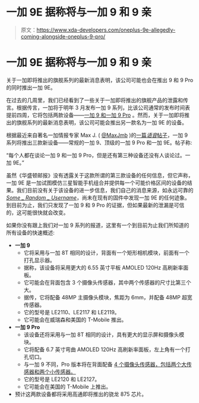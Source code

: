 # 一加 9E 据称将与一加 9 和 9 亲

> 原文：<https://www.xda-developers.com/oneplus-9e-allegedly-coming-alongside-oneplus-9-pro/>

# 一加 9E 据称将与一加 9 和 9 亲

关于一加即将推出的旗舰系列的最新消息表明，该公司可能也会在推出 9 和 9 Pro 的同时推出一加 9E。

在过去的几周里，我们已经看到了一些关于一加即将推出的旗舰产品的泄露和传言。根据传言，一加将于明年 3 月发布一加 9 系列，比该公司通常的发布时间表提前四周，它将包括两款设备——[一加 9 和一加 9 Pro](https://www.xda-developers.com/oneplus-9/) 。然而，关于一加即将推出的旗舰系列的最新消息表明，该公司可能会推出另一款名为一加 9E 的设备。

根据最近来自著名一加情报专家 Max J. ( [@MaxJmb](https://twitter.com/MaxJmb) )的[一篇*语音*帖子](https://www.voice.com/post/@maxjmb/third-oneplus-9-series-device-1606734215-1)，一加 9 系列将推出三款新设备——常规的一加 9、顶级的一加 9 Pro 和一加 9E。帖子称:

“每个人都在谈论一加 9 和一加 9 Pro，但是还有第三种设备还没有人谈论过。一加 9E。”

虽然《华盛顿邮报》没有透露关于这款所谓的第三款设备的任何信息，但它声称，一加 9E 是一加试图模仿三星智能手机组合并提供每一个可能价格区间的设备的结果。我们目前没有关于该设备的进一步信息，我们自己的消息来源，如永远可靠的[*Some _ Random _ Username*](https://forum.xda-developers.com/member.php?u=8234677)，尚未在现有的固件中发现一加 9E 的任何迹象。到目前为止，我们只发现了一加 9 和 9 Pro 的证据，但如果最新的泄漏是可信的，这可能很快就会改变。

如果你没有跟上我们对一加 9 系列的报道，这里有一个到目前为止我们所知道的所有设备的快速概述:

*   **一加 9**
    *   它将采用与一加 8T 相同的设计，背面有一个矩形相机模块，前面有一个打孔显示器。
    *   据称，该设备将采用更大的 6.55 英寸平板 AMOLED 120Hz 高刷新率面板。
    *   它可能会在背面包含 3 个摄像头传感器，其中两个传感器的尺寸比第三个大。
    *   据传，它将配备 48MP 主摄像头模块，焦距为 6mm，并配备 48MP 超宽传感器。
    *   它的型号是 LE2110、LE2117 和 LE2119。
    *   它可能会在威瑞森和美国的 T-Mobile 推出。
*   **一加 9 Pro**
    *   该设备还将采用与一加 8T 相同的设计，具有更大的显示屏和摄像头模块。
    *   它将配备 6.7 英寸弯曲 AMOLED 120Hz 高刷新率面板，左上角有一个打孔切口。
    *   与一加 9 不同，Pro 版本将在背面配备 [4 个摄像头传感器，包括两个大传感器和两个小传感器。](https://www.xda-developers.com/oneplus-9-reportedly-launching-earlier-than-expected-next-year/)
    *   它的型号是 LE2120 和 LE2127。
    *   它可能会在美国的 T-Mobile 上推出。
*   预计这两款设备都将采用高通即将推出的骁龙 875 芯片。